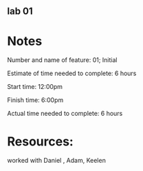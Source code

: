 ## lab 01

# Notes

Number and name of feature: 01; Initial

Estimate of time needed to complete: 6 hours

Start time: 12:00pm

Finish time: 6:00pm

Actual time needed to complete: 6 hours

# Resources:
worked with Daniel , Adam, Keelen
